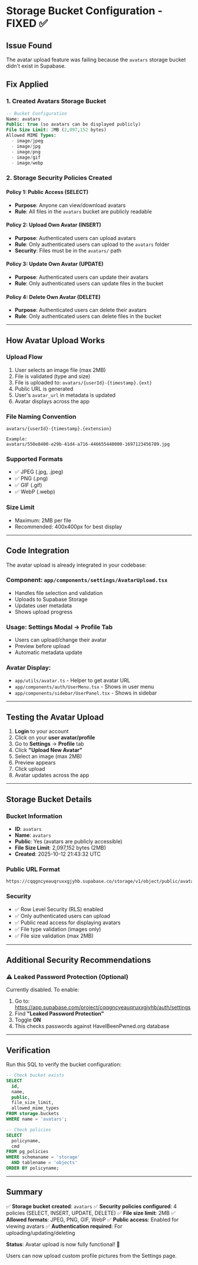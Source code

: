 # Storage Bucket Configuration - FIXED ✅

## Issue Found
The avatar upload feature was failing because the `avatars` storage bucket didn't exist in Supabase.

## Fix Applied

### **1. Created Avatars Storage Bucket**
```sql
-- Bucket Configuration
Name: avatars
Public: true (so avatars can be displayed publicly)
File Size Limit: 2MB (2,097,152 bytes)
Allowed MIME Types:
  - image/jpeg
  - image/jpg
  - image/png
  - image/gif
  - image/webp
```

### **2. Storage Security Policies Created**

#### **Policy 1: Public Access (SELECT)**
- **Purpose**: Anyone can view/download avatars
- **Rule**: All files in the `avatars` bucket are publicly readable

#### **Policy 2: Upload Own Avatar (INSERT)**
- **Purpose**: Authenticated users can upload avatars
- **Rule**: Only authenticated users can upload to the `avatars` folder
- **Security**: Files must be in the `avatars/` path

#### **Policy 3: Update Own Avatar (UPDATE)**
- **Purpose**: Authenticated users can update their avatars
- **Rule**: Only authenticated users can update files in the bucket

#### **Policy 4: Delete Own Avatar (DELETE)**
- **Purpose**: Authenticated users can delete their avatars
- **Rule**: Only authenticated users can delete files in the bucket

---

## How Avatar Upload Works

### **Upload Flow**
1. User selects an image file (max 2MB)
2. File is validated (type and size)
3. File is uploaded to: `avatars/{userId}-{timestamp}.{ext}`
4. Public URL is generated
5. User's `avatar_url` in metadata is updated
6. Avatar displays across the app

### **File Naming Convention**
```
avatars/{userId}-{timestamp}.{extension}

Example:
avatars/550e8400-e29b-41d4-a716-446655440000-1697123456789.jpg
```

### **Supported Formats**
- ✅ JPEG (.jpg, .jpeg)
- ✅ PNG (.png)
- ✅ GIF (.gif)
- ✅ WebP (.webp)

### **Size Limit**
- Maximum: 2MB per file
- Recommended: 400x400px for best display

---

## Code Integration

The avatar upload is already integrated in your codebase:

### **Component**: `app/components/settings/AvatarUpload.tsx`
- Handles file selection and validation
- Uploads to Supabase Storage
- Updates user metadata
- Shows upload progress

### **Usage**: Settings Modal → Profile Tab
- Users can upload/change their avatar
- Preview before upload
- Automatic metadata update

### **Avatar Display**:
- `app/utils/avatar.ts` - Helper to get avatar URL
- `app/components/auth/UserMenu.tsx` - Shows in user menu
- `app/components/sidebar/UserPanel.tsx` - Shows in sidebar

---

## Testing the Avatar Upload

1. **Login** to your account
2. Click on your **user avatar/profile**
3. Go to **Settings** → **Profile** tab
4. Click **"Upload New Avatar"**
5. Select an image (max 2MB)
6. Preview appears
7. Click upload
8. Avatar updates across the app

---

## Storage Bucket Details

### **Bucket Information**
- **ID**: `avatars`
- **Name**: `avatars`
- **Public**: Yes (avatars are publicly accessible)
- **File Size Limit**: 2,097,152 bytes (2MB)
- **Created**: 2025-10-12 21:43:32 UTC

### **Public URL Format**
```
https://cqqgncyeauqruxxgjyhb.supabase.co/storage/v1/object/public/avatars/{filename}
```

### **Security**
- ✅ Row Level Security (RLS) enabled
- ✅ Only authenticated users can upload
- ✅ Public read access for displaying avatars
- ✅ File type validation (images only)
- ✅ File size validation (max 2MB)

---

## Additional Security Recommendations

### **⚠️ Leaked Password Protection (Optional)**
Currently disabled. To enable:
1. Go to: https://app.supabase.com/project/cqqgncyeauqruxxgjyhb/auth/settings
2. Find **"Leaked Password Protection"**
3. Toggle **ON**
4. This checks passwords against HaveIBeenPwned.org database

---

## Verification

Run this SQL to verify the bucket configuration:

```sql
-- Check bucket exists
SELECT 
  id, 
  name, 
  public,
  file_size_limit,
  allowed_mime_types
FROM storage.buckets
WHERE name = 'avatars';

-- Check policies
SELECT 
  policyname,
  cmd
FROM pg_policies
WHERE schemaname = 'storage'
  AND tablename = 'objects'
ORDER BY policyname;
```

---

## Summary

✅ **Storage bucket created**: `avatars`
✅ **Security policies configured**: 4 policies (SELECT, INSERT, UPDATE, DELETE)
✅ **File size limit**: 2MB
✅ **Allowed formats**: JPEG, PNG, GIF, WebP
✅ **Public access**: Enabled for viewing avatars
✅ **Authentication required**: For uploading/updating/deleting

**Status**: Avatar upload is now fully functional! 🎉

Users can now upload custom profile pictures from the Settings page.
